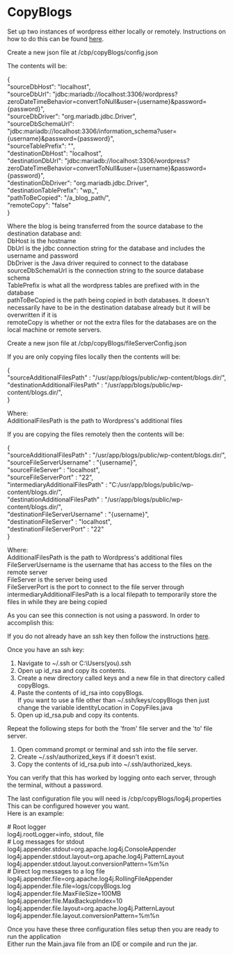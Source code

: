# CopyBlogs
Set up two instances of wordpress either locally or remotely. Instructions on how to do this can be found [here](https://wordpress.org/support/article/how-to-install-wordpress/).

Create a new json file at /cbp/copyBlogs/config.json

The contents will be:
  
{  
	  "sourceDbHost": "localhost",  
	  "sourceDbUrl": "jdbc:mariadb://localhost:3306/wordpress?zeroDateTimeBehavior=convertToNull&user={username}&password={password}",  
	  "sourceDbDriver": "org.mariadb.jdbc.Driver",  
	  "sourceDbSchemaUrl": "jdbc:mariadb://localhost:3306/information_schema?user={username}&password={password}",  
	  "sourceTablePrefix": "",  
	  "destinationDbHost": "localhost",  
	  "destinationDbUrl": "jdbc:mariadb://localhost:3306/wordpress?zeroDateTimeBehavior=convertToNull&user={username}&password={password}",  
	  "destinationDbDriver": "org.mariadb.jdbc.Driver",  
	  "destinationTablePrefix": "wp_",  
	  "pathToBeCopied": "/a_blog_path/",  
	  "remoteCopy": "false"  
}  
  
Where the blog is being transferred from the source database to the destination database and:  
DbHost is the hostname  
DbUrl is the jdbc connection string for the database and includes the username and password  
DbDriver is the Java driver required to connect to the database  
sourceDbSchemaUrl is the connection string to the source database schema  
TablePrefix is what all the wordpress tables are prefixed with in the database  
pathToBeCopied is the path being copied in both databases. It doesn't necessarily have to be in the destination database already but it will be overwritten if it is  
remoteCopy is whether or not the extra files for the databases are on the local machine or remote servers.  
  
  
Create a new json file at /cbp/copyBlogs/fileServerConfig.json  
  
If you are only copying files locally then the contents will be:  
  
{  
	"sourceAdditionalFilesPath" : "/usr/app/blogs/public/wp-content/blogs.dir/",  
	"destinationAdditionalFilesPath" : "/usr/app/blogs/public/wp-content/blogs.dir/",  
}  
  
Where:  
AdditionalFilesPath is the path to Wordpress's additional files  
  
If you are copying the files remotely then the contents will be:  
  
{  
	"sourceAdditionalFilesPath" : "/usr/app/blogs/public/wp-content/blogs.dir/",  
	"sourceFileServerUsername" : "{username}",  
	"sourceFileServer" : "localhost",  
	"sourceFileServerPort" : "22",  
	"intermediaryAdditionalFilesPath" : "C:/usr/app/blogs/public/wp-content/blogs.dir/",  
	"destinationAdditionalFilesPath" : "/usr/app/blogs/public/wp-content/blogs.dir/",  
	"destinationFileServerUsername" : "{username}",  
	"destinationFileServer" : "localhost",  
	"destinationFileServerPort" : "22"	  
}  
  
Where:  
AdditionalFilesPath is the path to Wordpress's additional files  
FileServerUsername is the username that has access to the files on the remote server  
FileServer is the server being used  
FileServerPort is the port to connect to the file server through  
intermediaryAdditionalFilesPath is a local filepath to temporarily store the files in while they are being copied  
  
As you can see this connection is not using a password. In order to accomplish this:  
  
If you do not already have an ssh key then follow the instructions [here](https://confluence.atlassian.com/bitbucketserver/creating-ssh-keys-776639788.html).  
  
Once you have an ssh key:  
1) Navigate to ~/.ssh or C:\Users\(you)\.ssh  
2) Open up id_rsa and copy its contents.  
3) Create a new directory called keys and a new file in that directory called copyBlogs.  
4) Paste the contents of id_rsa into copyBlogs.  
If you want to use a file other than ~/.ssh/keys/copyBlogs then just change the variable identityLocation in CopyFiles.java  
5) Open up id_rsa.pub and copy its contents.  
  
Repeat the following steps for both the 'from' file server and the 'to' file server.  
1) Open command prompt or terminal and ssh into the file server.  
2) Create ~/.ssh/authorized_keys if it doesn't exist.  
3) Copy the contents of id_rsa.pub into ~/.ssh/authorized_keys.  
  
You can verify that this has worked by logging onto each server, through the terminal, without a password.  
  
The last configuration file you will need is /cbp/copyBlogs/log4j.properties  
This can be configured however you want.  
Here is an example:  
  
\# Root logger  
log4j.rootLogger=info, stdout, file  
\# Log messages for stdout  
log4j.appender.stdout=org.apache.log4j.ConsoleAppender  
log4j.appender.stdout.layout=org.apache.log4j.PatternLayout  
log4j.appender.stdout.layout.conversionPattern=%m%n  
\# Direct log messages to a log file  
log4j.appender.file=org.apache.log4j.RollingFileAppender  
log4j.appender.file.file=logs/copyBlogs.log  
log4j.appender.file.MaxFileSize=100MB  
log4j.appender.file.MaxBackupIndex=10  
log4j.appender.file.layout=org.apache.log4j.PatternLayout  
log4j.appender.file.layout.conversionPattern=%m%n  
  
Once you have these three configuration files setup then you are ready to run the application  
Either run the Main.java file from an IDE or compile and run the jar.  
